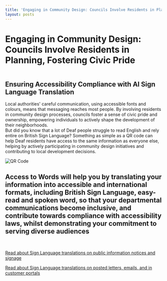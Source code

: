 ```yaml
---
title: 'Engaging in Community Design: Councils Involve Residents in Planning, Fostering Civic Pride'
layout: posts
---
```


# Engaging in Community Design: Councils Involve Residents in Planning, Fostering Civic Pride

![]()

## Ensuring Accessibility Compliance with AI Sign Language Translation

Local authorities' careful communication, using accessible fonts and colours, means that messaging reaches most people.  By involving residents in community design processes, councils foster a sense of civic pride and ownership, empowering individuals to actively shape the development of their neighborhoods.  
But did you know that a lot of Deaf people struggle to read English and rely entire on British Sign Language?
Something as simple as a QR code can help Deaf residents have access to the same information as everyone else, helping by actively participating in community design initiatives and contributing to local development decisions.

![QR Code](/posts/images/qr-contact.png)

## Access to Words will help you by translating your information into accessible and international formats, including British Sign Language, easy-read and spoken word, so that your departmental communications become inclusive, and contribute towards compliance with accessibility laws, whilst demonstrating your commitment to serving diverse audiences

<br/>

[Read about Sign Language translations on public information notices and signage](/solutions/gazette)

[Read about Sign Language translations on posted letters, emails, and in customer portals](/solutions/correspondent)
